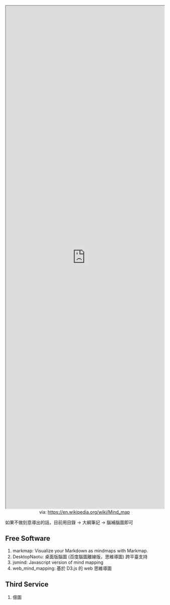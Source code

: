 <iframe src='https://en.wikipedia.org/wiki/Mind_map' style='height:40vh;width:100%' class='iframe-radius' allow='fullscreen'></iframe>
<center>via: <a href='https://en.wikipedia.org/wiki/Mind_map' target='_blank' class='external-link'>https://en.wikipedia.org/wiki/Mind_map</a></center>

如果不做刻意導出的話，目前用目錄 -> 大綱筆記 -> 腦補腦圖即可

## Free Software

1. markmap: Visualize your Markdown as mindmaps with Markmap.
2. DesktopNaotu: 桌面版腦圖 (百度腦圖離線版，思維導圖) 跨平臺支持
3. jsmind: Javascript version of mind mapping
4. web_mind_mapping: 基於 D3.js 的 web 思維導圖

## Third Service
1. 億圖
